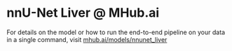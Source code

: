 # nnU-Net Liver @ MHub.ai

For details on the model or how to run the end-to-end pipeline on your data in a single command, visit [mhub.ai/models/nnunet_liver](https://mhub.ai/models/nnunet_liver)
